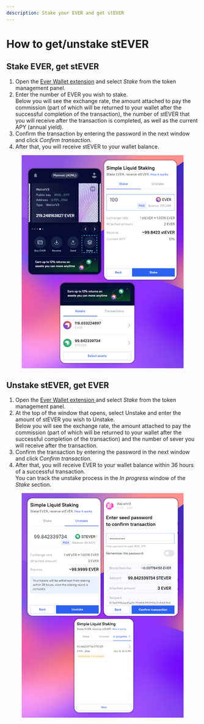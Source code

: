```yaml
---
description: Stake your EVER and get stEVER
---
```


# How to get/unstake stEVER

## Stake EVER, get stEVER

1. Open the [Ever Wallet extension](https://chrome.google.com/webstore/detail/ever-wallet-beta/mfiealgchgibibbamfjebflnfjihfedk?hl=ru\&authuser=1) and select _Stake_ from the token management panel.
2. Enter the number of EVER you wish to stake.\
   Below you will see the exchange rate, the amount attached to pay the commission (part of which will be returned to your wallet after the successful completion of the transaction), the number of stEVER that you will receive after the transaction is completed, as well as the current APY (annual yield).
3. Confirm the transaction by entering the password in the next window and click _Confirm transaction._
4. After that, you will receive stEVER to your wallet balance.

<figure><img src="../.gitbook/assets/image (16) (3) (1).png" alt=""><figcaption></figcaption></figure>

## Unstake stEVER, get EVER

1. Open the [Ever Wallet extension ](https://chrome.google.com/webstore/detail/ever-wallet-beta/mfiealgchgibibbamfjebflnfjihfedk?hl=ru\&authuser=1)and select _Stake_ from the token management panel.
2. At the top of the window that opens, select Unstake and enter the amount of stEVER you wish to Unstake. \
   Below you will see the exchange rate, the amount attached to pay the commission (part of which will be returned to your wallet after the successful completion of the transaction) and the number of sever you will receive after the transaction.
3. Confirm the transaction by entering the password in the next window and click _Confirm transaction._
4. After that, you will receive EVER to your wallet balance within 36 hours of a successful transaction.\
   You can track the unstake process in the _In progress_ window of the _Stake_ section.

<figure><img src="../.gitbook/assets/image (27).png" alt=""><figcaption></figcaption></figure>
